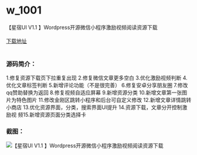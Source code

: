 # w_1001
【星宿UI V1.1 】Wordpress开源微信小程序激励视频阅读资源下载
<br/></br>
[下载地址](https://www.uuid2.com/1001.html "下载地址")
<br/></br>
<h3>源码简介：</h3>
<p>1.修复资源下载页下拉重复出现
2.修复微信文章更多空白
3.优化激励视频判断
4.优化文章标签判断
5.新增评论功能（不是很完善）
6.修复安卓分享朋友圈
7.修改qq赞助替换为返回
8.修复视频自适应屏幕
9.新增资源分类
10.新增文章第一张图片为特色图片
11.修改金刚区跳转小程序和后台可自定义修改
12.新增文章详情跳转小商店
13.优化资源界面，分类，搜索界面UI提升
14.资源下载，文章分开控制激励视
频15.新增资源页面分类选择卡<p>
<h3>截图：</h3>
<img src="https://www.uuid2.com/wp-content/uploads/img/202105/35f1de4509.jpg" alt="【星宿UI V1.1 】Wordpress开源微信小程序激励视频阅读资源下载">

